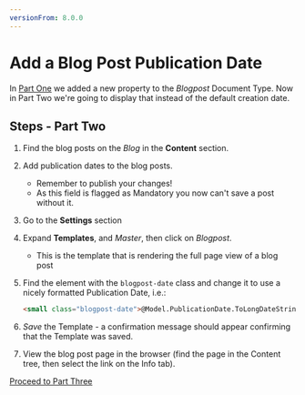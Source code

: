 ```yaml
---
versionFrom: 8.0.0
---
```


# Add a Blog Post Publication Date

In [Part One](index.md) we added a new property to the *Blogpost* Document Type.
Now in Part Two we're going to display that instead of the default creation date.

## Steps - Part Two

1. Find the blog posts on the *Blog* in the **Content** section.
2. Add publication dates to the blog posts.

    * Remember to publish your changes!
    * As this field is flagged as Mandatory you now can't save a post without it.

3. Go to the **Settings** section
4. Expand **Templates**, and *Master*, then click on *Blogpost*.

    * This is the template that is rendering the full page view of a blog post

5. Find the element with the `blogpost-date` class and change it to use a nicely formatted Publication Date, i.e.:

    ```html
    <small class="blogpost-date">@Model.PublicationDate.ToLongDateString()</small>
    ```

5. *Save* the Template - a confirmation message should appear confirming that the Template was saved.
6. View the blog post page in the browser (find the page in the Content tree, then select the link on the Info tab).

[Proceed to Part Three](part-3.md)
